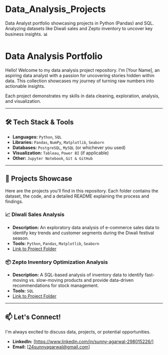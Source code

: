 # Data_Analysis_Projects
Data Analyst portfolio showcasing projects in Python (Pandas) and SQL. Analyzing datasets like Diwali sales and Zepto inventory to uncover key business insights. 📊


# Data Analysis Portfolio

Hello! Welcome to my data analysis project repository. I'm [Your Name], an aspiring data analyst with a passion for uncovering stories hidden within data. This collection showcases my journey of turning raw numbers into actionable insights.

Each project demonstrates my skills in data cleaning, exploration, analysis, and visualization.

---

## 🛠️ Tech Stack & Tools

* **Languages:** `Python`, `SQL`
* **Libraries:** `Pandas`, `NumPy`, `Matplotlib`, `Seaborn`
* **Databases:** `PostgreSQL`, `MySQL` (or whichever you used)
* **Visualization:** `Tableau`, `Power BI` (if applicable)
* **Other:** `Jupyter Notebook`, `Git & GitHub`

---

## 📂 Projects Showcase

Here are the projects you'll find in this repository. Each folder contains the dataset, the code, and a detailed README explaining the process and findings.

### 📈 Diwali Sales Analysis
* **Description:** An exploratory data analysis of e-commerce sales data to identify key trends and customer segments during the Diwali festival season.
* **Tools:** `Python`, `Pandas`, `Matplotlib`, `Seaborn`
* [Link to Project Folder](./diwali-sales-folder/)

### 📦 Zepto Inventory Optimization Analysis
* **Description:** A SQL-based analysis of inventory data to identify fast-moving vs. slow-moving products and provide data-driven recommendations for stock management.
* **Tools:** `SQL`
* [Link to Project Folder](./zepto-inventory-folder/)

---

## 📫 Let's Connect!

I'm always excited to discuss data, projects, or potential opportunities.

* **LinkedIn:** [https://www.linkedin.com/in/sunny-agarwal-298015226/]
* **Email:** [24sunnyagarwal@gmail.com]
